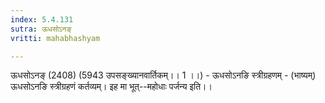 ```yaml
---
index: 5.4.131
sutra: ऊधसोऽनङ्
vritti: mahabhashyam

---
```

 ऊधसोऽनङ् (2408) (5943 उपसङ्ख्यानवार्तिकम्।। 1 ।।) - ऊधसोऽनङि स्त्रीग्रहणम् - (भाष्यम्) ऊधसोऽनङि स्त्रीग्रहणं कर्तव्यम्। इह मा भूत्--महोधाः पर्जन्य इति।। 